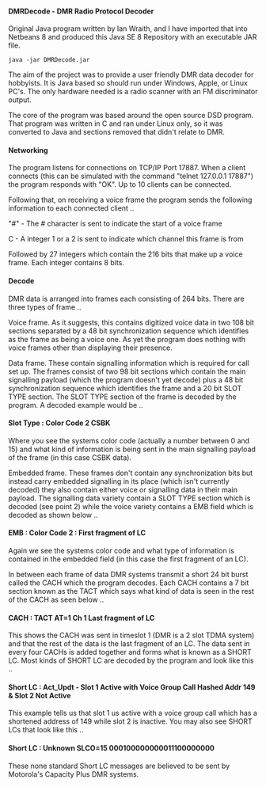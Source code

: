 #### DMRDecode - DMR Radio Protocol Decoder
Original Java program written by Ian Wraith, and I have imported that into Netbeans 8 and produced this Java SE 8 Repository with an executable JAR file.
```
java -jar DMRDecode.jar
```
The aim of the project was to provide a user friendly DMR data decoder for hobbyists. It is Java based so should run under Windows, Apple, or Linux PC's. The only hardware needed is a radio scanner with an FM discriminator output.

The core of the program was based around the open source DSD program. That program was written in C and ran under Linux only, so it was converted to Java and sections removed that didn't relate to DMR.

#### Networking
The program listens for connections on TCP/IP Port 17887. When a client connects (this can be simulated with the command "telnet 127.0.0.1 17887") the program responds with "OK". Up to 10 clients can be connected.

Following that, on receiving a voice frame the program sends the following information to each connected client ..

"#" - The # character is sent to indicate the start of a voice frame

C - A integer 1 or a 2 is sent to indicate which channel this frame is from

Followed by 27 integers which contain the 216 bits that make up a voice frame. Each integer contains 8 bits.

#### Decode
DMR data is arranged into frames each consisting of 264 bits. There are three types of frame ..

Voice frame. As it suggests, this contains digitized voice data in two 108 bit sections separated by a 48 bit synchronization sequence which identifies as the frame as being a voice one. As yet the program does nothing with voice frames other than displaying their presence.

Data frame. These contain signalling information which is required for call set up. The frames consist of two 98 bit sections which contain the main signalling payload (which the program doesn't yet decode) plus a 48 bit synchronization sequence which identifies the frame and a 20 bit SLOT TYPE section. The SLOT TYPE section of the frame is decoded by the program. A decoded example would be ..

#### Slot Type : Color Code 2 CSBK

Where you see the systems color code (actually a number between 0 and 15) and what kind of information is being sent in the main signalling payload of the frame (in this case CSBK data).

Embedded frame. These frames don't contain any synchronization bits but instead carry embedded signalling in its place (which isn't currently decoded) they also contain either voice or signalling data in their main payload. The signalling data variety contain a SLOT TYPE section which is decoded (see point 2) while the voice variety contains a EMB field which is decoded as shown below ..

#### EMB : Color Code 2 : First fragment of LC

Again we see the systems color code and what type of information is contained in the embedded field (in this case the first fragment of an LC).

In between each frame of data DMR systems transmit a short 24 bit burst called the CACH which the program decodes. Each CACH contains a 7 bit section known as the TACT which says what kind of data is seen in the rest of the CACH as seen below ..

#### CACH : TACT AT=1 Ch 1 Last fragment of LC

This shows the CACH was sent in timeslot 1 (DMR is a 2 slot TDMA system) and that the rest of the data is the last fragment of an LC. The data sent in every four CACHs is added together and forms what is known as a SHORT LC. Most kinds of SHORT LC are decoded by the program and look like this ..

#### Short LC : Act_Updt - Slot 1 Active with Voice Group Call Hashed Addr 149 & Slot 2 Not Active

This example tells us that slot 1 us active with a voice group call which has a shortened address of 149 while slot 2 is inactive. You may also see SHORT LCs that look like this ..

#### Short LC : Unknown SLCO=15 000100000000011100000000

These none standard Short LC messages are believed to be sent by Motorola's Capacity Plus DMR systems.
